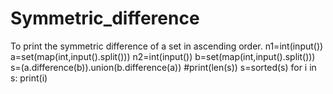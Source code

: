 # Symmetric_difference
To print the symmetric difference of a set in ascending order.
n1=int(input())
a=set(map(int,input().split()))
n2=int(input())
b=set(map(int,input().split()))
s=(a.difference(b)).union(b.difference(a))
#print(len(s))
s=sorted(s)
for i in s:
    print(i)
